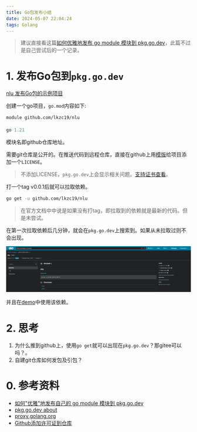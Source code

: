 ```yaml
---
title: Go包发布小结
date: 2024-05-07 22:04:24
tags: Golang
---
```


> 建议直接看这篇[如何优雅地发布 go module 模块到 pkg.go.dev](https://blog.golang.im/how-to-release-go-module/)，此篇不过是自己尝试后的一个记录。

# 1. 发布Go包到`pkg.go.dev`

[nlu 发布Go包的示例项目](https://github.com/lkzc19/nlu)

创建一个go项目，`go.mod`内容如下:

```mod
module github.com/lkzc19/nlu

go 1.21
```

模块名即github仓库地址。

需要git仓库是公开的。在推送代码到远程仓库，直接在github上用[模版](https://docs.github.com/zh/communities/setting-up-your-project-for-healthy-contributions/adding-a-license-to-a-repository)给项目添加一个`LICENSE`。

> 不添加LICENSE，`pkg.go.dev`上会显示相关问题。[支持证书查看](https://pkg.go.dev/license-policy)。

打一个tag v0.0.1后就可以拉取依赖。

```bash
go get -u github.com/lkzc19/nlu
```

> 在官方文档中中说是如果没有打tag，即拉取到的依赖就是最新的代码。但是未尝试。

在第一次拉取依赖后几分钟，就会在`pkg.go.dev`上搜索到。如果从未拉取过则不会出现。

![](https://raw.githubusercontent.com/lkzc19/blasphemy.zimg/main/drinkice/2024-05-07-22-57-57.png)

并且在[demo](https://github.com/lkzc19/demo/blob/main/goz/langz/internal/pkg_test.go)中使用该依赖。

# 2. 思考

1. 为什么推到github上，使用`go get`就可以出现在`pkg.go.dev`？那gitee可以吗？。
2. 自建git仓库如何发包及引包？

# 0. 参考资料

- [如何"优雅"地发布自己的 go module 模块到 pkg.go.dev](https://blog.golang.im/how-to-release-go-module/)
- [pkg.go.dev about](https://pkg.go.dev/about)
- [proxy.golang.org](https://proxy.golang.org/)
- [Github添加许可证到仓库](https://docs.github.com/zh/communities/setting-up-your-project-for-healthy-contributions/adding-a-license-to-a-repository)